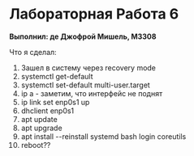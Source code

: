# Лабораторная Работа 6
__Выполнил: де Джофрой Мишель, М3308__

Что я сделал:

1) Зашел в систему через recovery mode
2) systemctl get-default
3) systemctl set-default multi-user.target
4) ip a - заметим, что интерфейс не поднят
5) ip link set enp0s1 up
6) dhclient enp0s1
7) apt update
8) apt upgrade
9) apt install --reinstall systemd bash login coreutils
10) reboot??
